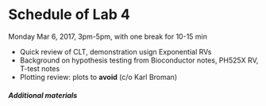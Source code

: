 # Schedule of Lab 4

Monday Mar 6, 2017, 3pm-5pm, with one break for 10-15 min

- Quick review of CLT, demonstration usign Exponential RVs
- Background on hypothesis testing from Bioconductor notes, PH525X RV, T-test notes
- Plotting review: plots to **avoid** (c/o Karl Broman)

##### Additional materials

